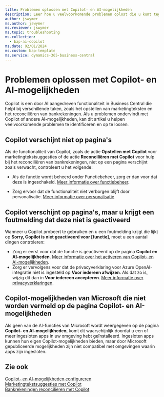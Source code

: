 ```yaml
---
title: Problemen oplossen met Copilot- en AI-mogelijkheden
description: Leer hoe u veelvoorkomende problemen oplost die u kunt tegenkomen tijdens het werken met Copilot- en AI-mogelijkheden in Business Central.
author: jswymer
ms.author: jswymer
ms.reviewer: jswymer
ms.topic: troubleshooting
ms.collection:
  - bap-ai-copilot
ms.date: 02/01/2024
ms.custom: bap-template
ms.service: dynamics-365-business-central
---
```

# <a name="troubleshoot-copilot-and-ai-capabilities"></a>Problemen oplossen met Copilot- en AI-mogelijkheden

Copilot is een door AI aangedreven functionaliteit in Business Central die helpt bij verschillende taken, zoals het opstellen van marketingteksten en het reconciliëren van bankrekeningen. Als u problemen ondervindt met Copilot of andere AI-mogelijkheden, kan dit artikel u helpen veelvoorkomende problemen te identificeren en op te lossen.

## <a name="copilot-doesnt-appear-on-pages"></a>Copilot verschijnt niet op pagina's

Als de functionaliteit van Copilot, zoals de actie **Opstellen met Copilot** voor marketingtekstsuggesties of de actie **Reconciliëren met Copilot** voor hulp bij het reconciliëren van bankrekeningen, niet op een pagina verschijnt zoals verwacht, controleert u het volgende:

- Als de functie wordt beheerd onder Functiebeheer, zorg er dan voor dat deze is ingeschakeld. [Meer informatie over functiebeheer](admin-feature-management.md).

- Zorg ervoor dat de functionaliteit niet verborgen blijft door personalisatie. [Meer informatie over personalisatie](ui-personalization-user.md)

## <a name="copilot-appears-on-pages-but-you-get-an-error-that-its-not-activated"></a>Copilot verschijnt op pagina's, maar u krijgt een foutmelding dat deze niet is geactiveerd

Wanneer u Copilot probeert te gebruiken en u een foutmelding krijgt die lijkt op **Sorry, Copilot is niet geactiveerd voor \[functie\]**, moet u een aantal dingen controleren:

- Zorg er eerst voor dat de functie is geactiveerd op de pagina **Copilot en AI-mogelijkheden**. [Meer informatie over het activeren van Copilot- en AI-mogelijkheden](enable-ai.md#activate-features). 
- Zorg er vervolgens voor dat de privacyverklaring voor Azure OpenAI-integratie niet is ingesteld op **Voor iedereen afwijzen**. Als dat zo is, wijzig dit dan in **Voor iedereen accepteren**. [Meer informatie over privacyverklaringen](privacy-notices-status.md).

## <a name="copilot-capabilities-from-microsoft-not-listed-on-copilot--ai-capabilities-page"></a>Copilot-mogelijkheden van Microsoft die ​​niet worden vermeld op de pagina Copilot- en AI-mogelijkheden

Als geen van de AI-functies van Microsoft wordt weergegeven op de pagina **Copilot- en AI-mogelijkheden**, komt dit waarschijnlijk doordat u een of meer ingesloten apps in uw omgeving hebt geïnstalleerd. Ingesloten apps kunnen hun eigen Copilot-mogelijkheden bieden, maar door Microsoft gepubliceerde mogelijkheden zijn niet compatibel met omgevingen waarin apps zijn ingesloten.

## <a name="see-also"></a>Zie ook

[Copilot- en AI-mogelijkheden configureren](enable-ai.md)  
[Marketingtekstsuggesties met Copilot](ai-overview.md)  
[Bankrekeningen reconciliëren met Copilot](bank-reconciliation-with-copilot.md)  
